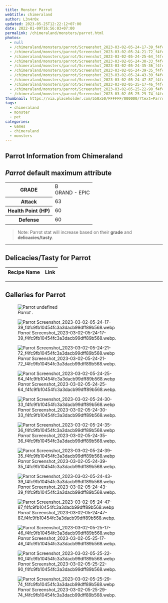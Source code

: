 ```yaml
---
title: Monster Parrot
webtitle: chimeraland
author: L3n4r0x
updated: 2023-05-25T12:22:12+07:00
date: 2022-01-09T16:56:03+07:00
permalink: /chimeraland/monsters/parrot.html
photos:
  - null
  - /chimeraland/monsters/parrot/Screenshot_2023-03-02-05-24-17-39_f4fc9fb10454fc3a3dacb99dff89b568.webp
  - /chimeraland/monsters/parrot/Screenshot_2023-03-02-05-24-21-72_f4fc9fb10454fc3a3dacb99dff89b568.webp
  - /chimeraland/monsters/parrot/Screenshot_2023-03-02-05-24-25-64_f4fc9fb10454fc3a3dacb99dff89b568.webp
  - /chimeraland/monsters/parrot/Screenshot_2023-03-02-05-24-30-33_f4fc9fb10454fc3a3dacb99dff89b568.webp
  - /chimeraland/monsters/parrot/Screenshot_2023-03-02-05-24-35-36_f4fc9fb10454fc3a3dacb99dff89b568.webp
  - /chimeraland/monsters/parrot/Screenshot_2023-03-02-05-24-39-35_f4fc9fb10454fc3a3dacb99dff89b568.webp
  - /chimeraland/monsters/parrot/Screenshot_2023-03-02-05-24-43-39_f4fc9fb10454fc3a3dacb99dff89b568.webp
  - /chimeraland/monsters/parrot/Screenshot_2023-03-02-05-24-47-87_f4fc9fb10454fc3a3dacb99dff89b568.webp
  - /chimeraland/monsters/parrot/Screenshot_2023-03-02-05-25-17-46_f4fc9fb10454fc3a3dacb99dff89b568.webp
  - /chimeraland/monsters/parrot/Screenshot_2023-03-02-05-25-22-90_f4fc9fb10454fc3a3dacb99dff89b568.webp
  - /chimeraland/monsters/parrot/Screenshot_2023-03-02-05-25-29-74_f4fc9fb10454fc3a3dacb99dff89b568.webp
thumbnail: https://via.placeholder.com/550x50/FFFFFF/000000/?text=Parrot
tags:
  - chimeraland
  - monster
  - pet
categories:
  - Games
  - chimeraland
  - monsters
---
```


<link
  rel="stylesheet"
  href="https://rawcdn.githack.com/dimaslanjaka/Web-Manajemen/870a349/css/bootstrap-5-3-0-alpha3-wrapper.css"
/>
<section id="bootstrap-wrapper">
  <div data-bs-theme="dark">
    <h2>Parrot Information from Chimeraland</h2>
    <h2 id="attribute"><i>Parrot</i> default maximum attribute</h2>
    <div class="row">
      <div class="col mb-2">
        <div class="card">
          <div class="card-body">
            <table>
              <tr>
                <th>GRADE</th>
                <td>B <br /><span class="text-purple">GRAND - EPIC</span></td>
              </tr>
              <tr>
                <th>Attack</th>
                <td>63</td>
              </tr>
              <tr>
                <th>Health Point (HP)</th>
                <td>60</td>
              </tr>
              <tr>
                <th>Defense</th>
                <td>60</td>
              </tr>
            </table>
          </div>
        </div>
      </div>
    </div>
    <blockquote>
      Note: Parrot stat will increase based on their <b>grade</b> and
      <b>delicacies/tasty</b>.
    </blockquote>
    <hr />
    <h2 id="delicacies">Delicacies/Tasty for Parrot</h2>
    <div class="card">
      <div class="card-body">
        <div class="table-responsive">
          <table class="table table-striped">
            <thead>
              <tr>
                <th>Recipe Name</th>
                <th>Link</th>
              </tr>
            </thead>
            <tbody></tbody>
          </table>
        </div>
      </div>
    </div>
    <hr />
    <div id="gallery">
      <h2>Galleries for Parrot</h2>
      <div class="row">
        <div class="col-lg-6 col-12">
          <figure>
            <img
              src="https://www.webmanajemen.com/undefined"
              alt="Parrot undefined"
            />
            <figcaption><i>Parrot</i> .</figcaption>
          </figure>
        </div>
        <div class="col-lg-6 col-12">
          <figure>
            <img
              src="https://www.webmanajemen.com/chimeraland/monsters/parrot/Screenshot_2023-03-02-05-24-17-39_f4fc9fb10454fc3a3dacb99dff89b568.webp"
              alt="Parrot Screenshot_2023-03-02-05-24-17-39_f4fc9fb10454fc3a3dacb99dff89b568.webp"
            />
            <figcaption>
              <i>Parrot</i>
              Screenshot_2023-03-02-05-24-17-39_f4fc9fb10454fc3a3dacb99dff89b568.webp.
            </figcaption>
          </figure>
        </div>
        <div class="col-lg-6 col-12">
          <figure>
            <img
              src="https://www.webmanajemen.com/chimeraland/monsters/parrot/Screenshot_2023-03-02-05-24-21-72_f4fc9fb10454fc3a3dacb99dff89b568.webp"
              alt="Parrot Screenshot_2023-03-02-05-24-21-72_f4fc9fb10454fc3a3dacb99dff89b568.webp"
            />
            <figcaption>
              <i>Parrot</i>
              Screenshot_2023-03-02-05-24-21-72_f4fc9fb10454fc3a3dacb99dff89b568.webp.
            </figcaption>
          </figure>
        </div>
        <div class="col-lg-6 col-12">
          <figure>
            <img
              src="https://www.webmanajemen.com/chimeraland/monsters/parrot/Screenshot_2023-03-02-05-24-25-64_f4fc9fb10454fc3a3dacb99dff89b568.webp"
              alt="Parrot Screenshot_2023-03-02-05-24-25-64_f4fc9fb10454fc3a3dacb99dff89b568.webp"
            />
            <figcaption>
              <i>Parrot</i>
              Screenshot_2023-03-02-05-24-25-64_f4fc9fb10454fc3a3dacb99dff89b568.webp.
            </figcaption>
          </figure>
        </div>
        <div class="col-lg-6 col-12">
          <figure>
            <img
              src="https://www.webmanajemen.com/chimeraland/monsters/parrot/Screenshot_2023-03-02-05-24-30-33_f4fc9fb10454fc3a3dacb99dff89b568.webp"
              alt="Parrot Screenshot_2023-03-02-05-24-30-33_f4fc9fb10454fc3a3dacb99dff89b568.webp"
            />
            <figcaption>
              <i>Parrot</i>
              Screenshot_2023-03-02-05-24-30-33_f4fc9fb10454fc3a3dacb99dff89b568.webp.
            </figcaption>
          </figure>
        </div>
        <div class="col-lg-6 col-12">
          <figure>
            <img
              src="https://www.webmanajemen.com/chimeraland/monsters/parrot/Screenshot_2023-03-02-05-24-35-36_f4fc9fb10454fc3a3dacb99dff89b568.webp"
              alt="Parrot Screenshot_2023-03-02-05-24-35-36_f4fc9fb10454fc3a3dacb99dff89b568.webp"
            />
            <figcaption>
              <i>Parrot</i>
              Screenshot_2023-03-02-05-24-35-36_f4fc9fb10454fc3a3dacb99dff89b568.webp.
            </figcaption>
          </figure>
        </div>
        <div class="col-lg-6 col-12">
          <figure>
            <img
              src="https://www.webmanajemen.com/chimeraland/monsters/parrot/Screenshot_2023-03-02-05-24-39-35_f4fc9fb10454fc3a3dacb99dff89b568.webp"
              alt="Parrot Screenshot_2023-03-02-05-24-39-35_f4fc9fb10454fc3a3dacb99dff89b568.webp"
            />
            <figcaption>
              <i>Parrot</i>
              Screenshot_2023-03-02-05-24-39-35_f4fc9fb10454fc3a3dacb99dff89b568.webp.
            </figcaption>
          </figure>
        </div>
        <div class="col-lg-6 col-12">
          <figure>
            <img
              src="https://www.webmanajemen.com/chimeraland/monsters/parrot/Screenshot_2023-03-02-05-24-43-39_f4fc9fb10454fc3a3dacb99dff89b568.webp"
              alt="Parrot Screenshot_2023-03-02-05-24-43-39_f4fc9fb10454fc3a3dacb99dff89b568.webp"
            />
            <figcaption>
              <i>Parrot</i>
              Screenshot_2023-03-02-05-24-43-39_f4fc9fb10454fc3a3dacb99dff89b568.webp.
            </figcaption>
          </figure>
        </div>
        <div class="col-lg-6 col-12">
          <figure>
            <img
              src="https://www.webmanajemen.com/chimeraland/monsters/parrot/Screenshot_2023-03-02-05-24-47-87_f4fc9fb10454fc3a3dacb99dff89b568.webp"
              alt="Parrot Screenshot_2023-03-02-05-24-47-87_f4fc9fb10454fc3a3dacb99dff89b568.webp"
            />
            <figcaption>
              <i>Parrot</i>
              Screenshot_2023-03-02-05-24-47-87_f4fc9fb10454fc3a3dacb99dff89b568.webp.
            </figcaption>
          </figure>
        </div>
        <div class="col-lg-6 col-12">
          <figure>
            <img
              src="https://www.webmanajemen.com/chimeraland/monsters/parrot/Screenshot_2023-03-02-05-25-17-46_f4fc9fb10454fc3a3dacb99dff89b568.webp"
              alt="Parrot Screenshot_2023-03-02-05-25-17-46_f4fc9fb10454fc3a3dacb99dff89b568.webp"
            />
            <figcaption>
              <i>Parrot</i>
              Screenshot_2023-03-02-05-25-17-46_f4fc9fb10454fc3a3dacb99dff89b568.webp.
            </figcaption>
          </figure>
        </div>
        <div class="col-lg-6 col-12">
          <figure>
            <img
              src="https://www.webmanajemen.com/chimeraland/monsters/parrot/Screenshot_2023-03-02-05-25-22-90_f4fc9fb10454fc3a3dacb99dff89b568.webp"
              alt="Parrot Screenshot_2023-03-02-05-25-22-90_f4fc9fb10454fc3a3dacb99dff89b568.webp"
            />
            <figcaption>
              <i>Parrot</i>
              Screenshot_2023-03-02-05-25-22-90_f4fc9fb10454fc3a3dacb99dff89b568.webp.
            </figcaption>
          </figure>
        </div>
        <div class="col-lg-6 col-12">
          <figure>
            <img
              src="https://www.webmanajemen.com/chimeraland/monsters/parrot/Screenshot_2023-03-02-05-25-29-74_f4fc9fb10454fc3a3dacb99dff89b568.webp"
              alt="Parrot Screenshot_2023-03-02-05-25-29-74_f4fc9fb10454fc3a3dacb99dff89b568.webp"
            />
            <figcaption>
              <i>Parrot</i>
              Screenshot_2023-03-02-05-25-29-74_f4fc9fb10454fc3a3dacb99dff89b568.webp.
            </figcaption>
          </figure>
        </div>
      </div>
    </div>
  </div>
</section>